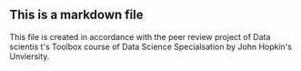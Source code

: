 ## This is a markdown file
This file is created in accordance with the peer review project of Data scientis t's Toolbox course of Data Science Specialsation by John Hopkin's Unviersity.
